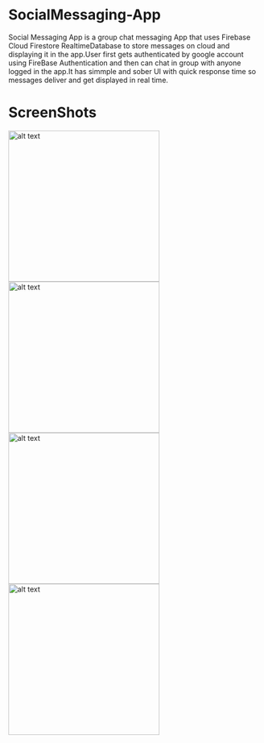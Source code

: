 # SocialMessaging-App
Social Messaging App is a group chat messaging App that uses Firebase Cloud Firestore RealtimeDatabase to store messages on cloud and displaying it in the app.User first gets authenticated by google account using FireBase Authentication and then can chat in group with anyone logged in the app.It has simmple and sober UI with quick response time so messages deliver and get displayed in real time.
# ScreenShots
<img src="https://user-images.githubusercontent.com/67758318/114356147-e6372600-9b8d-11eb-8876-175fca48beb0.jpg" alt="alt text" width="300">   <img src="https://user-images.githubusercontent.com/67758318/114356226-fcdd7d00-9b8d-11eb-9f86-448c395e872f.jpg" alt="alt text" width="300">    <img src="https://user-images.githubusercontent.com/67758318/114356299-0f57b680-9b8e-11eb-82f2-bc9cd8908235.jpg" alt="alt text" width="300">    <img src="https://user-images.githubusercontent.com/67758318/114356369-226a8680-9b8e-11eb-9787-84ebd3843aaf.jpg" alt="alt text" width="300">
